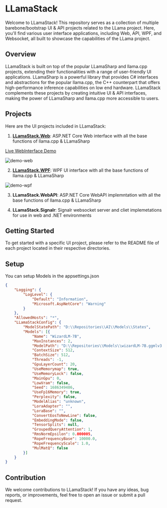 # LLamaStack
Welcome to LLamaStack! This repository serves as a collection of multiple barebone/bootstrap UI & API projects related to the LLama project. Here, you'll find various user interface applications, including Web, API, WPF, and Websocket, all built to showcase the capabilities of the LLama project.

## Overview
LLamaStack is built on top of the popular LLamaSharp and llama.cpp projects, extending their functionalities with a range of user-friendly UI applications. LLamaSharp is a powerful library that provides C# interfaces and abstractions for the popular llama.cpp, the C++ counterpart that offers high-performance inference capabilities on low end hardware. LLamaStack complements these projects by creating intuitive UI & API interfaces, making the power of LLamaSharp and llama.cpp more accessible to users.


## Projects

Here are the UI projects included in LLamaStack:

1. **[LLamaStack.Web](LLamaStack.Web/README.md)**: ASP.NET Core Web interface with all the base functions of llama.cpp & LLamaSharp

[Live WebInterface Demo](https://llamaweb.chainstack.nz/)

![demo-web](https://i.imgur.com/fZEQTQ5.png)

2. **[LLamaStack.WPF](LLamaStack.WPF/README.md)**: WPF UI interface with all the base functions of llama.cpp & LLamaSharp

![demo-wpf](https://i.imgur.com/uR7KAeY.png)

3. **LLamaStack.WebAPI**: ASP.NET Core WebAPI implemntation with all the base functions of llama.cpp & LLamaSharp

4. **LLamaStack.Signalr**: Signalr websocket server and cliet implemetations for use in web and .NET environments




## Getting Started

To get started with a specific UI project, please refer to the README file of each project located in their respective directories.

## Setup
You can setup Models in the appsettings.json

```json
{
	"Logging": {
		"LogLevel": {
			"Default": "Information",
			"Microsoft.AspNetCore": "Warning"
		}
	},
	"AllowedHosts": "*",
	"LLamaStackConfig": {
		"ModelStatePath": "D:\\Repositories\\AI\\Models\\States",
		"Models": [{
			"Name": "WizardLM-7B",
			"MaxInstances": 2,
			"ModelPath": "D:\\Repositories\\Models\\wizardLM-7B.ggmlv3.q4_0.bin",
			"ContextSize": 512,
			"BatchSize": 512,
			"Threads": -1,
			"GpuLayerCount": 20,
			"UseMemorymap": true,
			"UseMemoryLock": false,
			"MainGpu": 0,
			"LowVram": false,
			"Seed": 1686349486,
			"UseFp16Memory": true,
			"Perplexity": false,
			"ModelAlias": "unknown",
			"LoraAdapter": "",
			"LoraBase": "",
			"ConvertEosToNewLine": false,
			"EmbeddingMode": false,
			"TensorSplits": null,
			"GroupedQueryAttention": 1,
			"RmsNormEpsilon": 0.000005,
			"RopeFrequencyBase": 10000.0,
			"RopeFrequencyScale": 1.0,
			"MulMatQ": false
		}]
	}
}
```



## Contribution

We welcome contributions to LLamaStack! If you have any ideas, bug reports, or improvements, feel free to open an issue or submit a pull request.
